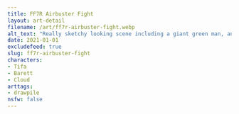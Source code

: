 ```yaml
---
title: FF7R Airbuster Fight
layout: art-detail
filename: /art/ff7r-airbuster-fight.webp
alt_text: "Really sketchy looking scene including a giant green man, and three smaller people."
date: 2021-01-01
excludefeed: true
slug: ff7r-airbuster-fight
characters:
- Tifa
- Barett
- Cloud
arttags:
- drawpile
nsfw: false
---
```

